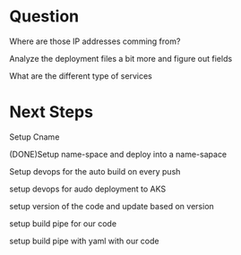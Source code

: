 # Question

Where are those IP addresses comming from?

Analyze the deployment files a bit more and figure out fields

What are the different type of services

# Next Steps

Setup Cname 

(DONE)Setup name-space and deploy into a name-sapace

Setup devops for the auto build on every push

setup devops for audo deployment to AKS

setup version of the code and update based on version

setup build pipe for our code

setup build pipe with yaml with our code

